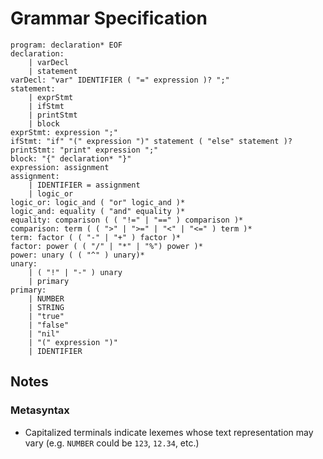 # Grammar Specification
```
program: declaration* EOF
declaration:
    | varDecl
    | statement
varDecl: "var" IDENTIFIER ( "=" expression )? ";"
statement:
    | exprStmt
    | ifStmt
    | printStmt
    | block
exprStmt: expression ";"
ifStmt: "if" "(" expression ")" statement ( "else" statement )?
printStmt: "print" expression ";"
block: "{" declaration* "}"
expression: assignment
assignment:
    | IDENTIFIER = assignment
    | logic_or
logic_or: logic_and ( "or" logic_and )*
logic_and: equality ( "and" equality )*
equality: comparison ( ( "!=" | "==" ) comparison )*
comparison: term ( ( ">" | ">=" | "<" | "<=" ) term )*
term: factor ( ( "-" | "+" ) factor )*
factor: power ( ( "/" | "*" | "%") power )*
power: unary ( ( "^" ) unary)*
unary:
    | ( "!" | "-" ) unary
    | primary
primary:
    | NUMBER
    | STRING
    | "true"
    | "false"
    | "nil"
    | "(" expression ")"
    | IDENTIFIER
```

## Notes
### Metasyntax
* Capitalized terminals indicate lexemes whose text representation may vary (e.g. `NUMBER` could be `123`, `12.34`, etc.)

